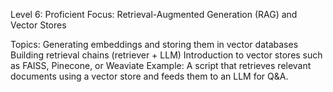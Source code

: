 Level 6: Proficient
Focus: Retrieval-Augmented Generation (RAG) and Vector Stores

Topics:
Generating embeddings and storing them in vector databases
Building retrieval chains (retriever + LLM)
Introduction to vector stores such as FAISS, Pinecone, or Weaviate
Example: A script that retrieves relevant documents using a vector store and feeds them to an LLM for Q&A.
